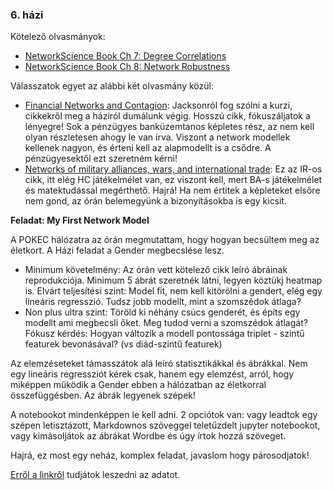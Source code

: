 ### 6. házi

Kötelező olvasmányok:
- [NetworkScience Book Ch 7: Degree Correlations](http://networksciencebook.com/chapter/7)
- [NetworkScience Book Ch 8: Network Robustness](http://networksciencebook.com/chapter/8)

Válasszatok egyet az alábbi két olvasmány közül:
- [Financial Networks and Contagion](http://www.bengolub.net/papers/financial_networks.pdf): Jacksonról fog szólni a kurzi, cikkekről meg a háziról dumálunk végig. Hosszú cikk, fókuszáljatok a lényegre! Sok a pénzügyes banküzemtanos képletes rész, az nem kell olyan részletesen ahogy le van írva. Viszont a network modellek kellenek nagyon, és érteni kell az alapmodellt is a csődre. A pénzügyesektől ezt szeretném kérni!
- [Networks of military alliances, wars, and international trade](https://www.pnas.org/content/112/50/15277): Ez az IR-os cikk, itt elég HC játékelmélet van, ez viszont kell, mert BA-s játékelmélet és matektudással megérthető. Hajrá! Ha nem értitek a képleteket elsőre nem gond, az órán belemegyünk a bizonyításokba is egy kicsit.

**Feladat: My First Network Model**

A POKEC hálózatra az órán megmutattam, hogy hogyan becsültem meg az életkort. A Házi feladat a Gender megbecslése lesz. 

- Minimum követelmény: Az órán vett kötelező cikk leíró ábráinak reprodukciója. Minimum 5 ábrát szeretnék látni, legyen köztükj heatmap is.
Elvárt teljesítési szint: Model fit, nem kell kitörölni a gendert, elég egy lineáris regresszió. Tudsz jobb modellt, mint a szomszédok átlaga?
- Non plus ultra szint: Töröld ki néhány csúcs genderét, és építs egy modellt ami megbecsli őket. Meg tudod verni a szomszédok átlagát? Fókusz kérdés: Hogyan változik a modell pontossága triplet - szintű featurek bevonásával? (vs diád-szintű featurek)

Az elemzéseteket támasszátok alá leíró statisztikákkal és ábrákkal. Nem egy lineáris regressziót kérek csak, hanem egy elemzést, arról, hogy miképpen működik a Gender ebben a hálózatban az életkorral összefüggésben. Az ábrák legyenek szépek!

A notebookot mindenképpen le kell adni. 2 opciótok van: vagy leadtok egy szépen letisztázott, Markdownos szöveggel teletűzdelt jupyter notebookot, vagy kimásoljátok az ábrákat Wordbe és úgy írtok hozzá szöveget.

Hajrá, ez most egy neház, komplex feladat, javaslom hogy párosodjatok!

[Erről a linkről](https://snap.stanford.edu/data/soc-Pokec.html) tudjátok leszedni az adatot.